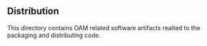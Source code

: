 ## Distribution

 This directory contains OAM related software artifacts realted to the packaging and distributing code.